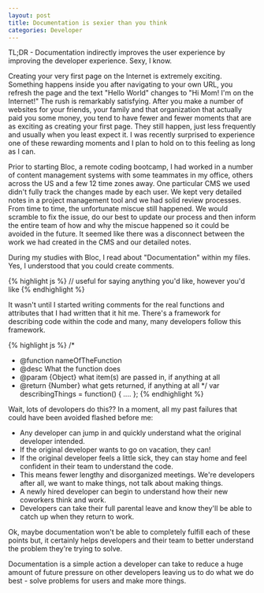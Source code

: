 ```yaml
---
layout: post
title: Documentation is sexier than you think
categories: Developer
---
```

TL;DR - Documentation indirectly improves the user experience by improving the developer experience. Sexy, I know.

Creating your very first page on the Internet is extremely exciting. Something happens inside you after navigating to your own URL, you refresh the page and the text "Hello World" changes to "Hi Mom! I'm on the Internet!" The rush is remarkably satisfying. After you make a number of websites for your friends, your family and that organization that actually paid you some money, you tend to have fewer and fewer moments that are as exciting as creating your first page. They still happen, just less frequently and usually when you least expect it. I was recently surprised to experience one of these rewarding moments and I plan to hold on to this feeling as long as I can. 

Prior to starting Bloc, a remote coding bootcamp, I had worked in a number of content management systems with some teammates in my office, others across the US and a few 12 time zones away. One particular CMS we used didn't fully track the changes made by each user. We kept very detailed notes in a project management tool and we had solid review processes. From time to time, the unfortunate miscue still happened. We would scramble to fix the issue, do our best to update our process and then inform the entire team of how and why the miscue happened so it could be avoided in the future. It seemed like there was a disconnect between the work we had created in the CMS and our detailed notes.

During my studies with Bloc, I read about "Documentation" within my files. Yes, I understood that you could create comments. 

{% highlight js %}
// useful for saying anything you'd like, however you'd like
{% endhighlight %}

It wasn't until I started writing comments for the real functions and attributes that I had written that it hit me. There's a framework for describing code within the code and many, many developers follow this framework.

{% highlight js %}
/*
* @function nameOfTheFunction
* @desc What the function does
* @param {Object} what item(s) are passed in, if anything at all
* @return {Number} what gets returned, if anything at all
*/
var describingThings = function() {
    ....
    };
{% endhighlight %}

Wait, lots of devolopers do this?? In a moment, all my past failures that could have been avoided flashed before me:

<ul>
    <li>Any developer can jump in and quickly understand what the original developer intended.</li>
    <li>If the original developer wants to go on vacation, they can!</li>
    <li>If the original developer feels a little sick, they can stay home and feel confident in their team to understand the code.</li>
    <li>This means fewer lengthy and disorganized meetings. We're developers after all, we want to make things, not talk about making things.</li>
    <li>A newly hired developer can begin to understand how their new coworkers think and work.</li>
    <li>Developers can take their full parental leave and know they'll be able to catch up when they return to work.</li>
</ul>

Ok, maybe documentation won't be able to completely fulfill each of these points but, it certainly helps developers and their team to better understand the problem they're trying to solve.

Documentation is a simple action a developer can take to reduce a huge amount of future pressure on other developers leaving us to do what we do best - solve problems for users and make more things.